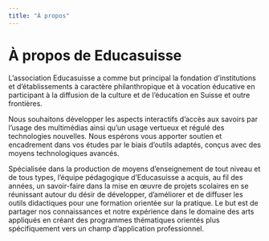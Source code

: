 ```yaml
---
title: "À propos"
---
```


# À propos de Educasuisse

L’association Educasuisse a comme but principal la fondation d’institutions et d’établissements à caractère philanthropique et à vocation éducative en participant à la diffusion de la culture et de l’éducation en Suisse et outre frontières.

Nous souhaitons développer les aspects interactifs d’accès aux savoirs par l’usage des multimédias ainsi qu’un usage vertueux et régulé des technologies nouvelles. Nous espérons vous apporter soutien et encadrement dans vos études par le biais d’outils adaptés, conçus avec des moyens technologiques avancés.

Spécialisée dans la production de moyens d’enseignement de tout niveau et de tous types, l’équipe pédagogique d’Educasuisse a acquis, au fil des années, un savoir-faire dans la mise en œuvre de projets scolaires en se réunissant autour du désir de développer, d’améliorer et de diffuser les outils didactiques pour une formation orientée sur la pratique.
Le but est de partager nos connaissances et notre expérience dans le domaine des arts appliqués en créant des programmes thématiques orientés plus spécifiquement vers un champ d’application professionnel.
